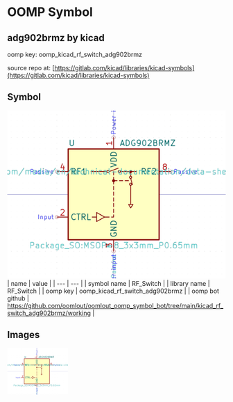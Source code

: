 # OOMP Symbol  
## adg902brmz  by kicad  
  
oomp key: oomp_kicad_rf_switch_adg902brmz  
  
source repo at: [https://gitlab.com/kicad/libraries/kicad-symbols](https://gitlab.com/kicad/libraries/kicad-symbols)  
## Symbol  
  
[![working.png](working_600.png)](working.png)  
| name | value | 
| --- | --- | 
| symbol name | RF_Switch | 
| library name | RF_Switch | 
| oomp key | oomp_kicad_rf_switch_adg902brmz | 
| oomp bot github | https://github.com/oomlout/oomlout_oomp_symbol_bot/tree/main/kicad_rf_switch_adg902brmz/working | 
## Images  
  
[![working.png](working_140.png)](working.png)  
